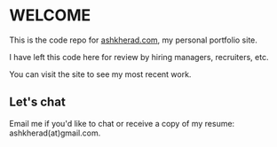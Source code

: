 # WELCOME

This is the code repo for [ashkherad.com](https://ashkherad.com), my personal portfolio site.

I have left this code here for review by hiring managers, recruiters, etc.

You can visit the site to see my most recent work. 

## Let's chat

Email me if you'd like to chat or receive a copy of my resume: ashkherad(at)gmail.com.
